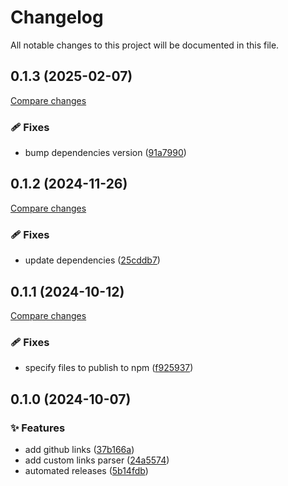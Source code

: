 <!-- header -->
# Changelog

All notable changes to this project will be documented in this file.

<!-- version:0.1.3 -->
## 0.1.3 (2025-02-07)

[Compare changes](https://github.com/Wroud/foundation/compare/github-v0.1.2...github-v0.1.3)

<!-- changelog -->
### 🩹 Fixes

- bump dependencies version ([91a7990](https://github.com/Wroud/foundation/commit/91a7990))

<!-- version:0.1.2 -->
## 0.1.2 (2024-11-26)

[Compare changes](https://github.com/Wroud/foundation/compare/github-v0.1.1...github-v0.1.2)

<!-- changelog -->
### 🩹 Fixes

- update dependencies ([25cddb7](https://github.com/Wroud/foundation/commit/25cddb7))

<!-- version:0.1.1 -->
## 0.1.1 (2024-10-12)

[Compare changes](https://github.com/Wroud/foundation/compare/github-v0.1.0...github-v0.1.1)

<!-- changelog -->
### 🩹 Fixes

- specify files to publish to npm ([f925937](https://github.com/Wroud/foundation/commit/f925937))

<!-- version:0.1.0 -->
## 0.1.0 (2024-10-07)

<!-- changelog -->
### ✨ Features

- add github links ([37b166a](https://github.com/Wroud/foundation/commit/37b166a))
- add custom links parser ([24a5574](https://github.com/Wroud/foundation/commit/24a5574))
- automated releases ([5b14fdb](https://github.com/Wroud/foundation/commit/5b14fdb))

